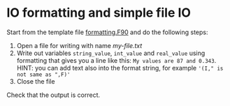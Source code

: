 # IO formatting and simple file IO

Start from the template file [formatting.F90](formatting.F90) and do
the following steps:

1. Open a file for writing with name *my-file.txt*
2. Write out variables `string_value`, `int_value` and `real_value`
   using formatting that gives you a line like this: `My values are 87
   and 0.343`. HINT: you can add text also into the format string, for
   example `'(I," is not same as ",F)'`
3. Close the file

Check that the output is correct.
